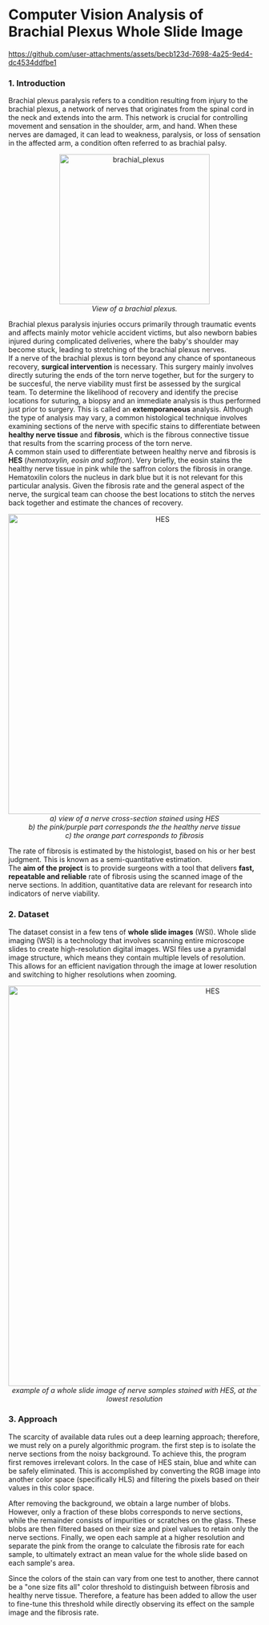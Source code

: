 # Computer Vision Analysis of Brachial Plexus Whole Slide Image  

https://github.com/user-attachments/assets/becb123d-7698-4a25-9ed4-dc4534ddfbe1


### 1. Introduction  
Brachial plexus paralysis refers to a condition resulting from injury to the brachial plexus, a network of nerves that originates from the spinal cord in the neck and extends into the arm. This network is crucial for controlling movement and sensation in the shoulder, arm, and hand. When these nerves are damaged, it can lead to weakness, paralysis, or loss of sensation in the affected arm, a condition often referred to as brachial palsy.  

  
<p align="center"><img src="https://www.medecin-dommage-corporel.expert/wp-content/uploads/2015/02/plexus-brachial.jpg" alt="brachial_plexus" width="300"/><br><i>View of a brachial plexus.</i> 

  
Brachial plexus paralysis injuries occurs primarily through traumatic events and affects mainly motor vehicle accident victims, but also newborn babies injured during complicated deliveries, where the baby's shoulder may become stuck, leading to stretching of the brachial plexus nerves.  
If a nerve of the brachial plexus is torn beyond any chance of spontaneous recovery, **surgical intervention** is necessary. 
This surgery mainly involves directly suturing the ends of the torn nerve together, but for the surgery to be succesful, the nerve viability must first be assessed by the surgical team. 
To determine the likelihood of recovery and identify the precise locations for suturing, a biopsy and an immediate analysis is thus performed just prior to surgery. 
This is called an **extemporaneous** analysis. 
Although the type of analysis may vary, a common histological technique involves examining sections of the nerve with specific stains to differentiate between **healthy nerve tissue** and **fibrosis**, which is the fibrous connective tissue that results from the scarring process of the torn nerve.  
A common stain used to differentiate between healthy nerve and fibrosis is **HES**  (*hematoxylin, eosin and saffron*). Very briefly, the eosin stains the healthy nerve tissue in pink while the saffron colors the fibrosis in orange. Hematoxilin colors the nucleus in dark blue but it is not relevant for this particular analysis. 
Given the fibrosis rate and the general aspect of the nerve, the surgical team can choose the best locations to stitch the nerves back together and estimate the chances of recovery. 
  
   
<p align="center"><img src="https://github.com/user-attachments/assets/a28f7c5f-a4b1-49d8-9e18-de8b53b2f910" alt="HES" width="600"/><br><i>a) view of a nerve cross-section stained using HES<br>b) the pink/purple part corresponds the the healthy nerve tissue<br>c) the orange part corresponds to fibrosis</i> 
  
The rate of fibrosis is estimated by the histologist, based on his or her best judgment. This is known as a semi-quantitative estimation.  
The **aim of the project** is to provide surgeons with a tool that delivers **fast, repeatable and reliable** rate of fibrosis using the scanned image of the nerve sections. 
In addition, quantitative data are relevant for research into indicators of nerve viability. 


### 2. Dataset  
The dataset consist in a few tens of **whole slide images** (WSI). 
Whole slide imaging (WSI) is a technology that involves scanning entire microscope slides to create high-resolution digital images. 
WSI files use a pyramidal image structure, which means they contain multiple levels of resolution. 
This allows for an efficient navigation through the image at lower resolution and switching to higher resolutions when zooming.  
<p align="center"><img src="https://github.com/user-attachments/assets/f4692eab-4687-4774-be9b-3c075b5731b0" alt="HES" width="800"/><br><i>example of a whole slide image of nerve samples stained with HES, at the lowest resolution</i>  
   
### 3. Approach  

The scarcity of available data rules out a deep learning approach; therefore, we must rely on a purely algorithmic program. 
the first step is to isolate the nerve sections from the noisy background. 
To achieve this, the program first removes irrelevant colors. In the case of HES stain, blue and white can be safely eliminated.
This is accomplished by converting the RGB image into another color space (specifically HLS) and filtering the pixels based on their values in this color space.  

After removing the background, we obtain a large number of blobs. 
However, only a fraction of these blobs corresponds to nerve sections, while the remainder consists of impurities or scratches on the glass. 
These blobs are then filtered based on their size and pixel values to retain only the nerve sections. 
Finally, we open each sample at a higher resolution and separate the pink from the orange to calculate the fibrosis rate for each sample, to ultimately extract an mean value for the whole slide based on each sample's area.  

Since the colors of the stain can vary from one test to another, there cannot be a "one size fits all" color threshold to distinguish between fibrosis and healthy nerve tissue. 
Therefore, a feature has been added to allow the user to fine-tune this threshold while directly observing its effect on the sample image and the fibrosis rate.
